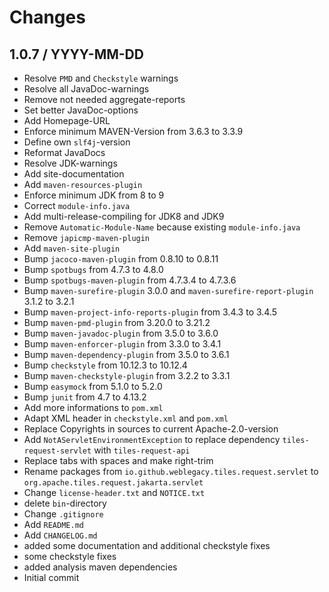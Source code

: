 # Changes

## 1.0.7 / YYYY-MM-DD

* Resolve `PMD` and `Checkstyle` warnings
* Resolve all JavaDoc-warnings
* Remove not needed aggregate-reports
* Set better JavaDoc-options
* Add Homepage-URL
* Enforce minimum MAVEN-Version from 3.6.3 to 3.3.9
* Define own `slf4j`-version
* Reformat JavaDocs
* Resolve JDK-warnings
* Add site-documentation
* Add `maven-resources-plugin`
* Enforce minimum JDK from 8 to 9
* Correct `module-info.java`
* Add multi-release-compiling for JDK8 and JDK9
* Remove `Automatic-Module-Name` because existing `module-info.java`
* Remove `japicmp-maven-plugin`
* Add `maven-site-plugin`
* Bump `jacoco-maven-plugin` from 0.8.10 to 0.8.11
* Bump `spotbugs` from 4.7.3 to 4.8.0
* Bump `spotbugs-maven-plugin` from 4.7.3.4 to 4.7.3.6
* Bump `maven-surefire-plugin` 3.0.0 and `maven-surefire-report-plugin` 3.1.2 to 3.2.1
* Bump `maven-project-info-reports-plugin` from 3.4.3 to 3.4.5
* Bump `maven-pmd-plugin` from 3.20.0 to 3.21.2
* Bump `maven-javadoc-plugin` from 3.5.0 to 3.6.0
* Bump `maven-enforcer-plugin` from 3.3.0 to 3.4.1
* Bump `maven-dependency-plugin` from 3.5.0 to 3.6.1
* Bump `checkstyle` from 10.12.3 to 10.12.4
* Bump `maven-checkstyle-plugin` from 3.2.2 to 3.3.1
* Bump `easymock` from 5.1.0 to 5.2.0
* Bump `junit` from 4.7 to 4.13.2
* Add more informations to `pom.xml`
* Adapt XML header in `checkstyle.xml` and `pom.xml`
* Replace Copyrights in sources to current Apache-2.0-version
* Add `NotAServletEnvironmentException` to replace dependency `tiles-request-servlet` with `tiles-request-api`
* Replace tabs with spaces and make right-trim
* Rename packages from `io.github.weblegacy.tiles.request.servlet` to `org.apache.tiles.request.jakarta.servlet`
* Change `license-header.txt` and `NOTICE.txt`
* delete `bin`-directory
* Change `.gitignore`
* Add `README.md`
* Add `CHANGELOG.md`
* added some documentation and additional checkstyle fixes
* some checkstyle fixes
* added analysis maven dependencies
* Initial commit